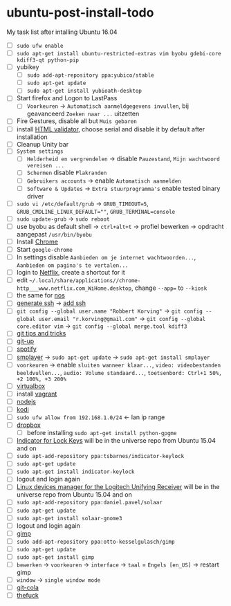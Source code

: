 ubuntu-post-install-todo
========================

My task list after intalling Ubuntu 16.04

* [ ] `sudo ufw enable`
* [ ] `sudo apt-get install ubuntu-restricted-extras vim byobu gdebi-core kdiff3-qt python-pip`
* [ ] yubikey
  * [ ] `sudo add-apt-repository ppa:yubico/stable`
  * [ ] `sudo apt-get update`
  * [ ] `sudo apt-get install yubioath-desktop`
* [ ] Start firefox and Logon to LastPass
  * [ ] `Voorkeuren` -> `Automatisch aanmeldgegevens invullen`, bij geavanceerd `Zoeken naar ...` uitzetten
 * [ ] Fire Gestures, disable all but `Muis gebaren`
 * [ ] install [HTML validator](http://users.skynet.be/mgueury/mozilla/index.html), choose serial and disable it by default after installation
* [ ] Cleanup Unity bar
* [ ] `System settings`
  * [ ] `Helderheid en vergrendelen` -> disable `Pauzestand`, `Mijn wachtwoord vereisen ...`
  * [ ] `Schermen` disable `Plakranden`
  * [ ] `Gebruikers accounts` -> enable `Automatisch aanmelden`
  * [ ] `Software & Updates` -> `Extra stuurprogramma's` enable tested binary driver
* [ ] `sudo vi /etc/default/grub` -> `GRUB_TIMEOUT=5`, `GRUB_CMDLINE_LINUX_DEFAULT=""`, `GRUB_TERMINAL=console`
* [ ] `sudo update-grub` -> `sudo reboot`
* [ ] use byobu as default shell -> `ctrl+alt+t` -> profiel bewerken -> opdracht aangepast `/usr/bin/byobu`
* [ ] Install [Chrome](https://www.google.nl/chrome/browser/desktop/index.html)
* [ ] Start `google-chrome`
 * [ ] In settings disable `Aanbieden om je internet wachtwoorden...`, `Aanbieden om pagina's te vertalen...`
 * [ ] login to [Netflix](http://www.netflix.com/), create a shortcut for it
 * [ ] edit `~/.local/share/applications//chrome-http___www.netflix.com_WiHome.desktop`, change `--app=` to `--kiosk `
 * [ ] the same for [nos](http://nos.nl/)
* [ ] [generate ssh](https://gist.github.com/robkorv/592b46e8ff9742d74ca4a3f894857dee) -> [add ssh](https://github.com/settings/ssh)
* [ ] `git config --global user.name "Robbert Korving"` -> `git config --global user.email "r.korving@gmail.com"` -> `git config --global core.editor vim` -> `git config --global merge.tool kdiff3`
* [ ] [git tips and tricks](https://gist.github.com/robkorv/f9106cc659823f16aa762bf0032b3d8e)
* [ ] [git-up](https://github.com/msiemens/PyGitUp)
* [ ] [spotify](https://www.spotify.com/nl/download/linux)
* [ ] [smplayer](http://smplayer.sourceforge.net/en/downloads) -> `sudo apt-get update` -> `sudo apt-get install smplayer`
 * [ ] `voorkeuren` -> enable `sluiten wanneer klaar...`, `video: videobestanden beeldvullen...`, `audio: Volume standaard...`, `toetsenbord: Ctrl+1 50%, +2 100%, +3 200%`
* [ ] [virtualbox](https://www.virtualbox.org/wiki/Linux_Downloads#Debian-basedLinuxdistributions)
* [ ] install [vagrant](https://www.vagrantup.com/downloads)
* [ ] [nodejs](https://nodejs.org/en/download/package-manager/#debian-and-ubuntu-based-linux-distributions)
* [ ] [kodi](http://kodi.wiki/view/HOW-TO:Install_Kodi_for_Linux#Installing_Kodi_on_Ubuntu-based_distributions)
 * [ ] `sudo ufw allow from 192.168.1.0/24` <- lan ip range
* [ ] [dropbox](https://www.dropbox.com/downloading?src=index)
  * [ ] before installing `sudo apt-get install python-gpgme`
* [ ] [Indicator for Lock Keys](http://packages.ubuntu.com/search?keywords=indicator-keylock) will be in the universe repo from Ubuntu 15.04 and on
 * [ ] `sudo apt-add-repository ppa:tsbarnes/indicator-keylock`
 * [ ] `sudo apt-get update`
 * [ ] `sudo apt-get install indicator-keylock`
 * [ ] logout and login again
* [ ] [Linux devices manager for the Logitech Unifying Receiver](https://github.com/pwr/Solaar) will be in the universe repo from Ubuntu 15.04 and on
 * [ ] `sudo apt-add-repository ppa:daniel.pavel/solaar`
 * [ ] `sudo apt-get update`
 * [ ] `sudo apt-get install solaar-gnome3`
 * [ ] logout and login again
* [ ] [gimp](http://www.gimp.org/)
 * [ ] `sudo add-apt-repository ppa:otto-kesselgulasch/gimp`
 * [ ] `sudo apt-get update`
 * [ ] `sudo apt-get install gimp`
 * [ ] `bewerken` -> `voorkeuren` -> `interface` -> `taal` = `Engels [en_US]` -> restart gimp
 * [ ] `window` -> `single window mode`
* [ ] [git-cola](https://github.com/git-cola/git-cola#run-from-source)
* [ ] [thefuck](https://github.com/nvbn/thefuck#manual-installation)
